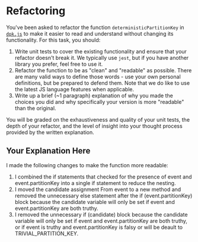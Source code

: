 # Refactoring

You've been asked to refactor the function `deterministicPartitionKey` in [`dpk.js`](dpk.js) to make it easier to read and understand without changing its functionality. For this task, you should:

1. Write unit tests to cover the existing functionality and ensure that your refactor doesn't break it. We typically use `jest`, but if you have another library you prefer, feel free to use it.
2. Refactor the function to be as "clean" and "readable" as possible. There are many valid ways to define those words - use your own personal definitions, but be prepared to defend them. Note that we do like to use the latest JS language features when applicable.
3. Write up a brief (~1 paragraph) explanation of why you made the choices you did and why specifically your version is more "readable" than the original.

You will be graded on the exhaustiveness and quality of your unit tests, the depth of your refactor, and the level of insight into your thought process provided by the written explanation.

## Your Explanation Here

I made the following changes to make the function more readable:

1. I combined the if statements that checked for the presence of event and event.partitionKey into a single if statement to reduce the nesting.
2. I moved the candidate assignment From event to a new method and removed the unnecessary else statement after the if (event.partitionKey) block because the candidate variable will only be set if event and event.partitionKey are both truthy.
3. I removed the unnecessary if (candidate) block because the candidate variable will only be set if event and event.partitionKey are both truthy, or if event is truthy and event.partitionKey is falsy or will be deault to TRIVIAL_PARTITION_KEY.
